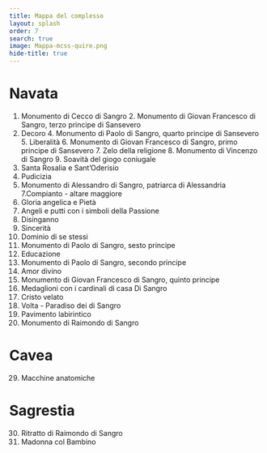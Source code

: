 ```yaml
---
title: Mappa del complesso
layout: splash
order: 7
search: true
image: Mappa-mcss-quire.png
hide-title: true
---
```


<style>
  .hero {
    min-height: 90vh;
    background-size: contain;
    background-repeat: no-repeat;
    background-position: center center;
    background-color: #171717;
  }

  .quire-page__header__title {
    display: none;
  }
</style>


# Navata

1. Monumento di Cecco di Sangro 2. Monumento di Giovan Francesco di Sangro, terzo principe di Sansevero
3. Decoro 4. Monumento di Paolo di Sangro, quarto principe di Sansevero 5. Liberalità 6. Monumento di Giovan Francesco di Sangro, primo principe di Sansevero 7. Zelo della religione 8. Monumento di Vincenzo di Sangro 9. Soavità del giogo coniugale
4. Santa Rosalia e Sant’Oderisio
5. Pudicizia
6. Monumento di Alessandro di Sangro, patriarca di Alessandria
7.Compianto - altare maggiore
8. Gloria angelica e Pietà
9. Angeli e putti con i simboli della Passione
10. Disinganno
11. Sincerità
12. Dominio di se stessi
13. Monumento di Paolo di Sangro, sesto principe
14. Educazione
15. Monumento di Paolo di Sangro, secondo principe
16. Amor divino
17. Monumento di Giovan Francesco di Sangro, quinto principe
18. Medaglioni con i cardinali di casa Di Sangro
19. Cristo velato
20. Volta - Paradiso dei di Sangro
21. Pavimento labirintico
22. Monumento di Raimondo di Sangro

# Cavea

29. Macchine anatomiche

# Sagrestia

30. Ritratto di Raimondo di Sangro  
31. Madonna col Bambino
